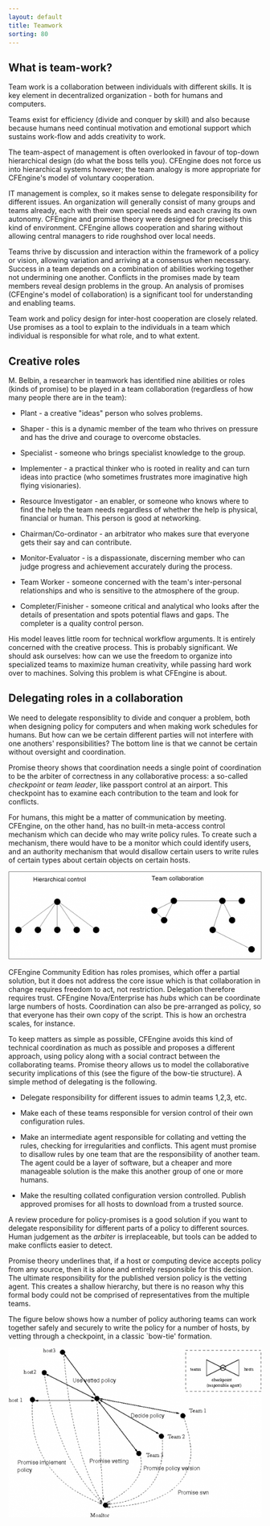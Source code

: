 ```yaml
---
layout: default
title: Teamwork
sorting: 80
---
```


## What is team-work?


Team work is a collaboration between individuals with different skills. It is
key element in decentralized organization - both for humans and computers.

Teams exist for efficiency (divide and conquer by skill) and also because
because humans need continual motivation and emotional support which sustains
work-flow and adds creativity to work.

The team-aspect of management is often overlooked in favour of top-down
hierarchical design (do what the boss tells you). CFEngine does not force us
into hierarchical systems however; the team analogy is more appropriate for
CFEngine's model of voluntary cooperation.

IT management is complex, so it makes sense to delegate responsibility for
different issues. An organization will generally consist of many groups and
teams already, each with their own special needs and each craving its own
autonomy. CFEngine and promise theory were designed for precisely this kind of
environment. CFEngine allows cooperation and sharing without allowing central
managers to ride roughshod over local needs.

Teams thrive by discussion and interaction within the framework of a policy or
vision, allowing variation and arriving at a consensus when necessary. Success
in a team depends on a combination of abilities working together not undermining
one another. Conflicts in the promises made by team members reveal design
problems in the group. An analysis of promises (CFEngine's model of
collaboration) is a significant tool for understanding and enabling teams.

Team work and policy design for inter-host cooperation are closely related. Use
promises as a tool to explain to the individuals in a team which individual is
responsible for what role, and to what extent.

## Creative roles


M. Belbin, a researcher in teamwork has identified nine abilities or roles
(kinds of promise) to be played in a team collaboration (regardless of how many
people there are in the team):

* Plant - a creative "ideas" person who solves problems.

* Shaper - this is a dynamic member of the team who thrives on pressure and has
  the drive and courage to overcome obstacles.

* Specialist - someone who brings specialist knowledge to the group.

* Implementer - a practical thinker who is rooted in reality and can turn ideas
  into practice (who sometimes frustrates more imaginative high flying
  visionaries).

* Resource Investigator - an enabler, or someone who knows where to find the
  help the team needs regardless of whether the help is physical, financial or
  human. This person is good at networking.

* Chairman/Co-ordinator - an arbitrator who makes sure that everyone gets their
  say and can contribute.

* Monitor-Evaluator - is a dispassionate, discerning member who can judge
  progress and achievement accurately during the process.

* Team Worker - someone concerned with the team's inter-personal relationships
  and who is sensitive to the atmosphere of the group.

* Completer/Finisher - someone critical and analytical who looks after the
  details of presentation and spots potential flaws and gaps. The completer is a
  quality control person.

His model leaves little room for technical workflow arguments. It is entirely
concerned with the creative process. This is probably significant. We should ask
ourselves: how can we use the freedom to organize into specialized teams to
maximize human creativity, while passing hard work over to machines. Solving
this problem is what CFEngine is about.

## Delegating roles in a collaboration


We need to delegate responsiblity to divide and conquer a problem, both when
designing policy for computers and when making work schedules for humans. But
how can we be certain different parties will not interfere with one anothers'
responsibilities? The bottom line is that we cannot be certain without oversight
and coordination.

Promise theory shows that coordination needs a single point of coordination to
be the arbiter of correctness in any collaborative process: a so-called
_checkpoint_ or _team leader_, like passport control at an airport. This
checkpoint has to examine each contribution to the team and look for conflicts.

For humans, this might be a matter of communication by meeting. CFEngine, on the
other hand, has no built-in meta-access control mechanism which can decide who
may write policy rules. To create such a mechanism, there would have to be a
monitor which could identify users, and an authority mechanism that would
disallow certain users to write rules of certain types about certain objects on
certain hosts.

![Hierarchy vs Team](./hierarchy-vs-team.png)

CFEngine Community Edition has roles promises, which offer a partial solution,
but it does not address the core issue which is that collaboration in change
requires freedom to act, not restriction. Delegation therefore requires trust.
CFEngine Nova/Enterprise has _hubs_ which can be coordinate large numbers of
hosts. Coordination can also be pre-arranged as policy, so that everyone has
their own copy of the script. This is how an orchestra scales, for instance.

To keep matters as simple as possible, CFEngine avoids this kind of technical
coordination as much as possible and proposes a different approach, using policy
along with a social contract between the collaborating teams. Promise theory
allows us to model the collaborative security implications of this (see the
figure of the bow-tie structure). A simple method of delegating is the
following.

* Delegate responsibility for different issues to admin teams 1,2,3, etc.

* Make each of these teams responsible for version control of their own
  configuration rules.

* Make an intermediate agent responsible for collating and vetting the rules,
  checking for irregularities and conflicts. This agent must promise to disallow
  rules by one team that are the responsibility of another team. The agent could
  be a layer of software, but a cheaper and more manageable solution is the make
  this another group of one or more humans.

* Make the resulting collated configuration version controlled. Publish approved
  promises for all hosts to download from a trusted source.

A review procedure for policy-promises is a good solution if you want to
delegate responsibility for different parts of a policy to different sources.
Human judgement as the _arbiter_ is irreplaceable, but tools can be added to
make conflicts easier to detect.

Promise theory underlines that, if a host or computing device accepts policy
from any source, then it is alone and entirely responsible for this decision.
The ultimate responsibility for the published version policy is the vetting
agent. This creates a shallow hierarchy, but there is no reason why this formal
body could not be comprised of representatives from the multiple teams.

The figure below shows how a number of policy authoring teams can work together
safely and securely to write the policy for a number of hosts, by vetting
through a checkpoint, in a classic `bow-tie' formation.

![Bow-tie Delegation](./bow-tie-delegation.png)
